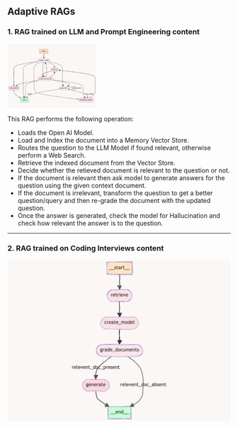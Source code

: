 ## Adaptive RAGs

### 1. RAG trained on LLM and Prompt Engineering content

<img src="./media/graph.png" width="200">

This RAG performs the following operation:

- Loads the Open AI Model.
- Load and Index the document into a Memory Vector Store.
- Routes the question to the LLM Model if found relevant, otherwise perform a Web Search.
- Retrieve the indexed document from the Vector Store.
- Decide whether the retieved document is relevant to the question or not.
- If the document is relevant then ask model to generate answers for the question using the given context document.
- If the document is irrelevant, transform the question to get a better question/query and then re-grade the document with the updated question.
- Once the answer is generated, check the model for Hallucination and check how relevant the answer is to the question.

---
 
### 2. RAG trained on Coding Interviews content

![Graph](./media/coding-rag.png)